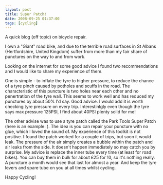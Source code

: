 ```yaml
---
layout: post
title: Super Patch!
date: 2008-09-25 01:37:00
tags: [cycling]
---
```


A quick blog (off topic) on bicycle repair.

I own a "Giant" road bike, and due to the terrible road surfaces in St Albans (Hertfordshire, United Kingdom) suffer from more than my fair share of punctures on the way to and from work.

Looking on the internet for some good advice I found two recommendations and I would like to share my experience of them.

One is simple - to inflate the tyre to higher pressure, to reduce the chance of a tyre pinch caused by potholes and scuffs in the road. The characteristic of this puncture is two holes near each other and no penertration of the tyre wall. This seems to work well and has reduced my punctures by about 50% I'd say. Good advice. I would add it is worth checking tyre pressure on every trip. Interestinlgly even though the tyre says max pressure 125PSI, I find about 40PSI plenty solid for me!

The other advise was to use a tyre patch called the Park Tools Super Patch (here is an example: ). The idea is you can repair your puncture with no glue, which I loved the sound of. My experience of this toolkit is not positive. I found the patch worked for a couple of trips, but soon it would leak. The pressure of the air simply creates a bubble within the patch and air leaks from the side. It doesn't happen immediately so may catch you by surprise. My advice is replace the inner tube every time (at least for road bikes). You can buy them in bulk for about £25 for 10, so it's nothing really. A puncture a month would see that last for almost a year. And keep the tyre levers and spare tube on you at all times whilst cycling.

Happy Cycling!  